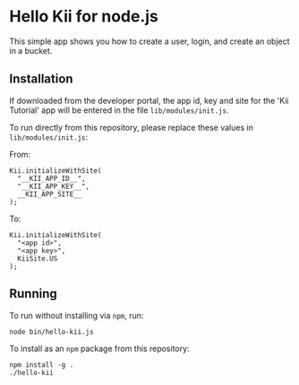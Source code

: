 # Hello Kii for node.js

This simple app shows you how to create a user, login, and create an object in a bucket.

## Installation

If downloaded from the developer portal, the app id, key and site for the 'Kii Tutorial' app will be entered in the file `lib/modules/init.js`. 

To run directly from this repository, please replace these values in `lib/modules/init.js`:

From:
```
Kii.initializeWithSite(
  "__KII_APP_ID__",
  "__KII_APP_KEY__",
  __KII_APP_SITE__
);
```
To:
```
Kii.initializeWithSite(
  "<app id>",
  "<app key>",
  KiiSite.US
);
```

## Running

To run without installing via `npm`, run:
```
node bin/hello-kii.js
```

To install as an `npm` package from this repository:
```
npm install -g .
./hello-kii
```

